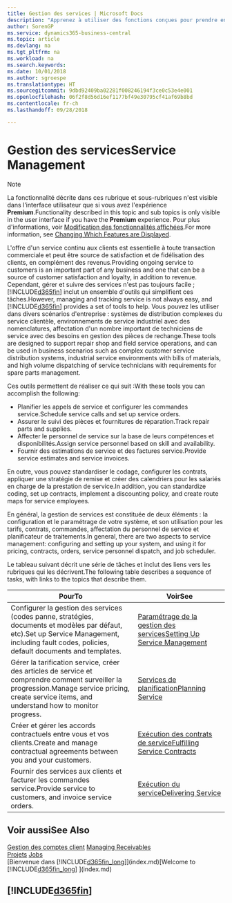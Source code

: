 ```yaml
---
title: Gestion des services | Microsoft Docs
description: "Apprenez à utiliser des fonctions conçues pour prendre en charge les opérations de l'atelier de réparation et du service clientèle."
author: SorenGP
ms.service: dynamics365-business-central
ms.topic: article
ms.devlang: na
ms.tgt_pltfrm: na
ms.workload: na
ms.search.keywords: 
ms.date: 10/01/2018
ms.author: sgroespe
ms.translationtype: HT
ms.sourcegitcommit: 9dbd92409ba02281f008246194f3ce0c53e4e001
ms.openlocfilehash: 06f2f8d56d16ef1177bf49e30795cf41af69b8bd
ms.contentlocale: fr-ch
ms.lasthandoff: 09/28/2018

---
```

# <a name="service-management"></a><span data-ttu-id="3c523-103">Gestion des services</span><span class="sxs-lookup"><span data-stu-id="3c523-103">Service Management</span></span>
> [!NOTE]
> <span data-ttu-id="3c523-104">La fonctionnalité décrite dans ces rubrique et sous-rubriques n'est visible dans l'interface utilisateur que si vous avez l'expérience **Premium**.</span><span class="sxs-lookup"><span data-stu-id="3c523-104">Functionality described in this topic and sub topics is only visible in the user interface if you have the **Premium** experience.</span></span> <span data-ttu-id="3c523-105">Pour plus d'informations, voir [Modification des fonctionnalités affichées](ui-experiences.md).</span><span class="sxs-lookup"><span data-stu-id="3c523-105">For more information, see [Changing Which Features are Displayed](ui-experiences.md).</span></span>

<span data-ttu-id="3c523-106">L'offre d'un service continu aux clients est essentielle à toute transaction commerciale et peut être source de satisfaction et de fidélisation des clients, en complément des revenus.</span><span class="sxs-lookup"><span data-stu-id="3c523-106">Providing ongoing service to customers is an important part of any business and one that can be a source of customer satisfaction and loyalty, in addition to revenue.</span></span> <span data-ttu-id="3c523-107">Cependant, gérer et suivre des services n'est pas toujours facile ; [!INCLUDE[d365fin](includes/d365fin_md.md)] inclut un ensemble d'outils qui simplifient ces tâches.</span><span class="sxs-lookup"><span data-stu-id="3c523-107">However, managing and tracking service is not always easy, and [!INCLUDE[d365fin](includes/d365fin_md.md)] provides a set of tools to help.</span></span> <span data-ttu-id="3c523-108">Vous pouvez les utiliser dans divers scénarios d'entreprise : systèmes de distribution complexes du service clientèle, environnements de service industriel avec des nomenclatures, affectation d'un nombre important de techniciens de service avec des besoins en gestion des pièces de rechange.</span><span class="sxs-lookup"><span data-stu-id="3c523-108">These tools are designed to support repair shop and field service operations, and can be used in business scenarios such as complex customer service distribution systems, industrial service environments with bills of materials, and high volume dispatching of service technicians with requirements for spare parts management.</span></span>  

 <span data-ttu-id="3c523-109">Ces outils permettent de réaliser ce qui suit :</span><span class="sxs-lookup"><span data-stu-id="3c523-109">With these tools you can accomplish the following:</span></span>  

* <span data-ttu-id="3c523-110">Planifier les appels de service et configurer les commandes service.</span><span class="sxs-lookup"><span data-stu-id="3c523-110">Schedule service calls and set up service orders.</span></span>  
* <span data-ttu-id="3c523-111">Assurer le suivi des pièces et fournitures de réparation.</span><span class="sxs-lookup"><span data-stu-id="3c523-111">Track repair parts and supplies.</span></span>  
* <span data-ttu-id="3c523-112">Affecter le personnel de service sur la base de leurs compétences et disponibilités.</span><span class="sxs-lookup"><span data-stu-id="3c523-112">Assign service personnel based on skill and availability.</span></span>  
* <span data-ttu-id="3c523-113">Fournir des estimations de service et des factures service.</span><span class="sxs-lookup"><span data-stu-id="3c523-113">Provide service estimates and service invoices.</span></span>  

<span data-ttu-id="3c523-114">En outre, vous pouvez standardiser le codage, configurer les contrats, appliquer une stratégie de remise et créer des calendriers pour les salariés en charge de la prestation de service.</span><span class="sxs-lookup"><span data-stu-id="3c523-114">In addition, you can standardize coding, set up contracts, implement a discounting policy, and create route maps for service employees.</span></span>  

<span data-ttu-id="3c523-115">En général, la gestion de services est constituée de deux éléments : la configuration et le paramétrage de votre système, et son utilisation pour les tarifs, contrats, commandes, affectation du personnel de service et planificateur de traitements.</span><span class="sxs-lookup"><span data-stu-id="3c523-115">In general, there are two aspects to service management: configuring and setting up your system, and using it for pricing, contracts, orders, service personnel dispatch, and job scheduler.</span></span>  

<span data-ttu-id="3c523-116">Le tableau suivant décrit une série de tâches et inclut des liens vers les rubriques qui les décrivent.</span><span class="sxs-lookup"><span data-stu-id="3c523-116">The following table describes a sequence of tasks, with links to the topics that describe them.</span></span>   

|<span data-ttu-id="3c523-117">**Pour**</span><span class="sxs-lookup"><span data-stu-id="3c523-117">**To**</span></span>|<span data-ttu-id="3c523-118">**Voir**</span><span class="sxs-lookup"><span data-stu-id="3c523-118">**See**</span></span>|  
|------------|-------------|  
|<span data-ttu-id="3c523-119">Configurer la gestion des services (codes panne, stratégies, documents et modèles par défaut, etc).</span><span class="sxs-lookup"><span data-stu-id="3c523-119">Set up Service Management, including fault codes, policies, default documents and templates.</span></span>|[<span data-ttu-id="3c523-120">Paramétrage de la gestion des services</span><span class="sxs-lookup"><span data-stu-id="3c523-120">Setting Up Service Management</span></span>](service-setup-service.md)|  
|<span data-ttu-id="3c523-121">Gérer la tarification service, créer des articles de service et comprendre comment surveiller la progression.</span><span class="sxs-lookup"><span data-stu-id="3c523-121">Manage service pricing, create service items, and understand how to monitor progress.</span></span>|[<span data-ttu-id="3c523-122">Services de planification</span><span class="sxs-lookup"><span data-stu-id="3c523-122">Planning Service</span></span>](service-plan-service.md)|  
|<span data-ttu-id="3c523-123">Créer et gérer les accords contractuels entre vous et vos clients.</span><span class="sxs-lookup"><span data-stu-id="3c523-123">Create and manage contractual agreements between you and your customers.</span></span>|[<span data-ttu-id="3c523-124">Exécution des contrats de service</span><span class="sxs-lookup"><span data-stu-id="3c523-124">Fulfilling Service Contracts</span></span>](service-fulfill-service-contracts.md)|  
|<span data-ttu-id="3c523-125">Fournir des services aux clients et facturer les commandes service.</span><span class="sxs-lookup"><span data-stu-id="3c523-125">Provide service to customers, and invoice service orders.</span></span>|[<span data-ttu-id="3c523-126">Exécution du service</span><span class="sxs-lookup"><span data-stu-id="3c523-126">Delivering Service</span></span>](service-deliver-service.md)|  

## <a name="see-also"></a><span data-ttu-id="3c523-127">Voir aussi</span><span class="sxs-lookup"><span data-stu-id="3c523-127">See Also</span></span>  
<span data-ttu-id="3c523-128">[Gestion des comptes client](receivables-manage-receivables.md) </span><span class="sxs-lookup"><span data-stu-id="3c523-128">[Managing Receivables](receivables-manage-receivables.md) </span></span>  
<span data-ttu-id="3c523-129">[Projets](projects-how-create-jobs.md) </span><span class="sxs-lookup"><span data-stu-id="3c523-129">[Jobs](projects-how-create-jobs.md) </span></span>  
<span data-ttu-id="3c523-130">[Bienvenue dans [!INCLUDE[d365fin_long](includes/d365fin_long_md.md)]](index.md)</span><span class="sxs-lookup"><span data-stu-id="3c523-130">[Welcome to [!INCLUDE[d365fin_long](includes/d365fin_long_md.md)] ](index.md)</span></span>

## [!INCLUDE[d365fin](includes/free_trial_md.md)]  

